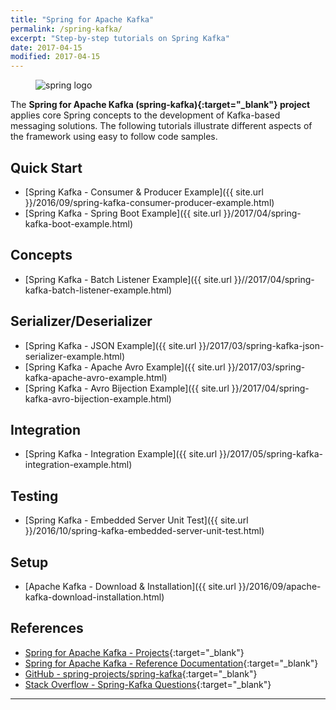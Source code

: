 ```yaml
---
title: "Spring for Apache Kafka"
permalink: /spring-kafka/
excerpt: "Step-by-step tutorials on Spring Kafka"
date: 2017-04-15
modified: 2017-04-15
---
```


<figure>
    <img src="{{ site.url }}/assets/images/logos/spring-logo.jpg" alt="spring logo" class="logo">
</figure>

The **Spring for Apache Kafka (spring-kafka){:target="_blank"} project** applies core Spring concepts to the development of Kafka-based messaging solutions. The following tutorials illustrate different aspects of the framework using easy to follow code samples. 

## Quick Start

* [Spring Kafka - Consumer &amp; Producer Example]({{ site.url }}/2016/09/spring-kafka-consumer-producer-example.html)
* [Spring Kafka - Spring Boot Example]({{ site.url }}/2017/04/spring-kafka-boot-example.html)

## Concepts

* [Spring Kafka - Batch Listener Example]({{ site.url }}//2017/04/spring-kafka-batch-listener-example.html)

## Serializer/Deserializer

* [Spring Kafka - JSON Example]({{ site.url }}/2017/03/spring-kafka-json-serializer-example.html)
* [Spring Kafka - Apache Avro Example]({{ site.url }}/2017/03/spring-kafka-apache-avro-example.html)
* [Spring Kafka - Avro Bijection Example]({{ site.url }}/2017/04/spring-kafka-avro-bijection-example.html)

## Integration

* [Spring Kafka - Integration Example]({{ site.url }}/2017/05/spring-kafka-integration-example.html)

## Testing

* [Spring Kafka - Embedded Server Unit Test]({{ site.url }}/2016/10/spring-kafka-embedded-server-unit-test.html)

## Setup

* [Apache Kafka - Download &amp; Installation]({{ site.url }}/2016/09/apache-kafka-download-installation.html)

## References

* [Spring for Apache Kafka - Projects](https://projects.spring.io/spring-kafka/){:target="_blank"}
* [Spring for Apache Kafka - Reference Documentation](http://docs.spring.io/spring-kafka/docs/current/reference/htmlsingle/){:target="_blank"}
* [GitHub - spring-projects/spring-kafka](https://github.com/spring-projects/spring-kafka){:target="_blank"}
* [Stack Overflow - Spring-Kafka Questions](http://stackoverflow.com/questions/tagged/spring-kafka){:target="_blank"}

---